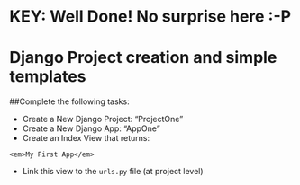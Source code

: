 # KEY: Well Done! No surprise here :-P

# Django Project creation and simple templates

##Complete the following tasks:
* Create a New Django Project: “ProjectOne”
* Create a New Django App: “AppOne”
* Create an Index View that returns:
```
<em>My First App</em>
```
* Link this view to the ```urls.py``` file (at project level)
